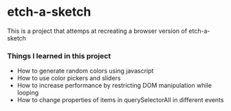 # etch-a-sketch

This is a project that attemps at recreating a browser version of etch-a-sketch

### Things I learned in this project

- How to generate random colors using javascript
- How to use color pickers and sliders
- How to increase performance by restricting DOM manipulation while looping
- How to change properties of items in querySelectorAll in different events
